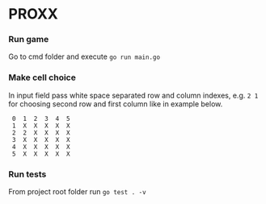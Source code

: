 # PROXX

### Run game
Go to cmd folder and execute `go run main.go`

### Make cell choice
In input field pass white space separated row and column indexes, e.g. `2 1` for choosing second row and first column like in example below.

```
 0  1  2  3  4  5 
 1  X  X  X  X  X 
 2  2  X  X  X  X 
 3  X  X  X  X  X 
 4  X  X  X  X  X 
 5  X  X  X  X  X 
```

### Run tests
From project root folder run `go test . -v` 